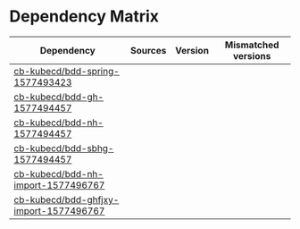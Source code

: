 # Dependency Matrix

Dependency | Sources | Version | Mismatched versions
---------- | ------- | ------- | -------------------
[cb-kubecd/bdd-spring-1577493423](https://github.com/cb-kubecd/bdd-spring-1577493423.git) |  | []() | 
[cb-kubecd/bdd-gh-1577494457](https://github.com/cb-kubecd/bdd-gh-1577494457.git) |  | []() | 
[cb-kubecd/bdd-nh-1577494457](https://github.com/cb-kubecd/bdd-nh-1577494457.git) |  | []() | 
[cb-kubecd/bdd-sbhg-1577494457](https://github.com/cb-kubecd/bdd-sbhg-1577494457.git) |  | []() | 
[cb-kubecd/bdd-nh-import-1577496767](https://github.com/cb-kubecd/bdd-nh-import-1577496767.git) |  | []() | 
[cb-kubecd/bdd-ghfjxy-import-1577496767](https://github.com/cb-kubecd/bdd-ghfjxy-import-1577496767.git) |  | []() | 
